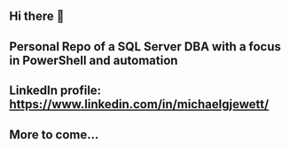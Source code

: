## Hi there 👋
## Personal Repo of a SQL Server DBA with a focus in PowerShell and automation  
## LinkedIn profile: https://www.linkedin.com/in/michaelgjewett/  
## More to come...

<!--
**mgjewett27/mgjewett27** is a ✨ _special_ ✨ repository because its `README.md` (this file) appears on your GitHub profile.

Here are some ideas to get you started:

- 🔭 I’m currently working on ...
- 🌱 I’m currently learning ...
- 👯 I’m looking to collaborate on ...
- 🤔 I’m looking for help with ...
- 💬 Ask me about ...
- 📫 How to reach me: ...
- 😄 Pronouns: ...
- ⚡ Fun fact: ...
-->
